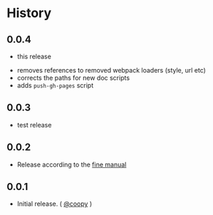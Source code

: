 History
=======

## 0.0.4

*  this release
  - removes references to removed webpack loaders (style, url etc)
  - corrects the paths for new doc scripts
  - adds `push-gh-pages` script

## 0.0.3

* test release

## 0.0.2

* Release according to the [fine manual][]

## 0.0.1

* Initial release. ( [@coopy][] )

[fine manual]: https://github.com/FormidableLabs/builder-victory-component/blob/master/CONTRIBUTING.md
[@coopy]: https://github.com/coopy
